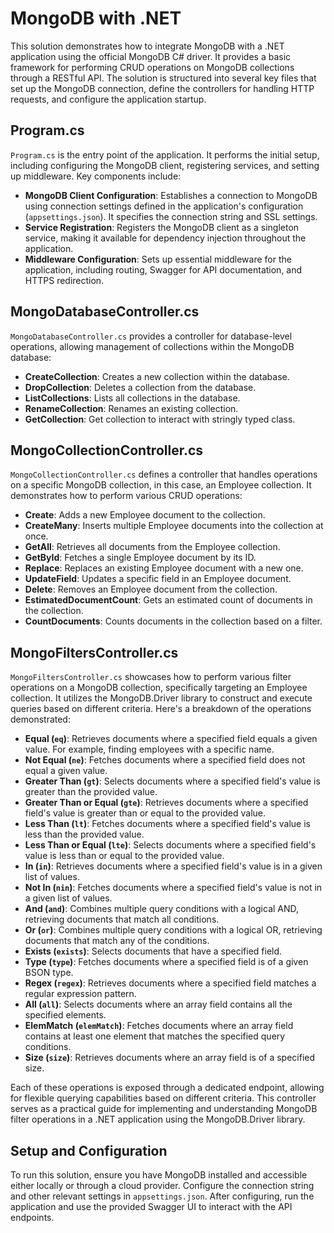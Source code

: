 # MongoDB with .NET 

This solution demonstrates how to integrate MongoDB with a .NET application using the official MongoDB C# driver. It provides a basic framework for performing CRUD operations on MongoDB collections through a RESTful API. The solution is structured into several key files that set up the MongoDB connection, define the controllers for handling HTTP requests, and configure the application startup.

## Program.cs

`Program.cs` is the entry point of the application. It performs the initial setup, including configuring the MongoDB client, registering services, and setting up middleware. Key components include:

- **MongoDB Client Configuration**: Establishes a connection to MongoDB using connection settings defined in the application's configuration (`appsettings.json`). It specifies the connection string and SSL settings.
- **Service Registration**: Registers the MongoDB client as a singleton service, making it available for dependency injection throughout the application.
- **Middleware Configuration**: Sets up essential middleware for the application, including routing, Swagger for API documentation, and HTTPS redirection.


## MongoDatabaseController.cs

`MongoDatabaseController.cs` provides a controller for database-level operations, allowing management of collections within the MongoDB database:

- **CreateCollection**: Creates a new collection within the database.
- **DropCollection**: Deletes a collection from the database.
- **ListCollections**: Lists all collections in the database.
- **RenameCollection**: Renames an existing collection.
- **GetCollection**: Get collection to interact with stringly typed class.


## MongoCollectionController.cs

`MongoCollectionController.cs` defines a controller that handles operations on a specific MongoDB collection, in this case, an Employee collection. It demonstrates how to perform various CRUD operations:

- **Create**: Adds a new Employee document to the collection.
- **CreateMany**: Inserts multiple Employee documents into the collection at once.
- **GetAll**: Retrieves all documents from the Employee collection.
- **GetById**: Fetches a single Employee document by its ID.
- **Replace**: Replaces an existing Employee document with a new one.
- **UpdateField**: Updates a specific field in an Employee document.
- **Delete**: Removes an Employee document from the collection.
- **EstimatedDocumentCount**: Gets an estimated count of documents in the collection.
- **CountDocuments**: Counts documents in the collection based on a filter.
 

## MongoFiltersController.cs

`MongoFiltersController.cs` showcases how to perform various filter operations on a MongoDB collection, specifically targeting an Employee collection. It utilizes the MongoDB.Driver library to construct and execute queries based on different criteria. Here's a breakdown of the operations demonstrated:

- **Equal (`eq`)**: Retrieves documents where a specified field equals a given value. For example, finding employees with a specific name.
- **Not Equal (`ne`)**: Fetches documents where a specified field does not equal a given value.
- **Greater Than (`gt`)**: Selects documents where a specified field's value is greater than the provided value.
- **Greater Than or Equal (`gte`)**: Retrieves documents where a specified field's value is greater than or equal to the provided value.
- **Less Than (`lt`)**: Fetches documents where a specified field's value is less than the provided value.
- **Less Than or Equal (`lte`)**: Selects documents where a specified field's value is less than or equal to the provided value.
- **In (`in`)**: Retrieves documents where a specified field's value is in a given list of values.
- **Not In (`nin`)**: Fetches documents where a specified field's value is not in a given list of values.
- **And (`and`)**: Combines multiple query conditions with a logical AND, retrieving documents that match all conditions.
- **Or (`or`)**: Combines multiple query conditions with a logical OR, retrieving documents that match any of the conditions.
- **Exists (`exists`)**: Selects documents that have a specified field.
- **Type (`type`)**: Fetches documents where a specified field is of a given BSON type.
- **Regex (`regex`)**: Retrieves documents where a specified field matches a regular expression pattern.
- **All (`all`)**: Selects documents where an array field contains all the specified elements.
- **ElemMatch (`elemMatch`)**: Fetches documents where an array field contains at least one element that matches the specified query conditions.
- **Size (`size`)**: Retrieves documents where an array field is of a specified size.

Each of these operations is exposed through a dedicated endpoint, allowing for flexible querying capabilities based on different criteria. This controller serves as a practical guide for implementing and understanding MongoDB filter operations in a .NET application using the MongoDB.Driver library.

## Setup and Configuration

To run this solution, ensure you have MongoDB installed and accessible either locally or through a cloud provider. Configure the connection string and other relevant settings in `appsettings.json`. After configuring, run the application and use the provided Swagger UI to interact with the API endpoints.
 
